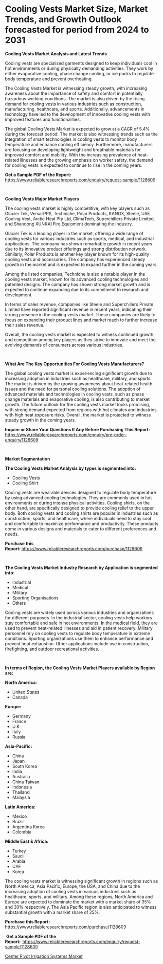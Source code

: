 <p><h1>Cooling Vests Market Size, Market Trends, and Growth Outlook forecasted for period from 2024 to 2031</h1></p><p><strong>Cooling Vests Market Analysis and Latest Trends</strong></p>
<p><p>Cooling vests are specialized garments designed to keep individuals cool in hot environments or during physically demanding activities. They work by either evaporative cooling, phase change cooling, or ice packs to regulate body temperature and prevent overheating. </p><p>The Cooling Vests Market is witnessing steady growth, with increasing awareness about the importance of safety and comfort in potentially hazardous working conditions. The market is also driven by the rising demand for cooling vests in various industries such as construction, manufacturing, healthcare, and sports. Additionally, advancements in technology have led to the development of innovative cooling vests with improved features and functionalities.</p><p>The global Cooling Vests Market is expected to grow at a CAGR of 5.4% during the forecast period. The market is also witnessing trends such as the integration of smart technologies in cooling vests to monitor body temperature and enhance cooling efficiency. Furthermore, manufacturers are focusing on developing lightweight and breathable materials for improved comfort and mobility. With the increasing prevalence of heat-related illnesses and the growing emphasis on worker safety, the demand for cooling vests is expected to continue to rise in the coming years.</p></p>
<p><strong>Get a Sample PDF of the Report:&nbsp;</strong> <a href="https://www.reliableresearchreports.com/enquiry/request-sample/1128609">https://www.reliableresearchreports.com/enquiry/request-sample/1128609</a></p>
<p>&nbsp;</p>
<p><strong>Cooling Vests Major Market Players</strong></p>
<p><p>The cooling vests market is highly competitive, with key players such as Glacier Tek, VersarPPS, Techniche, Polar Products, KANOX, Steele, UAE Cooling Vest, Arctic Heat Pty Ltd, ClimaTech, Superchillers Private Limited, and Shandong XUNKAI Fire Equipment dominating the industry.</p><p>Glacier Tek is a leading player in the market, offering a wide range of cooling vests for various industries such as sports, medical, and industrial applications. The company has shown remarkable growth in recent years due to its innovative product offerings and strong distribution network. Similarly, Polar Products is another key player known for its high-quality cooling vests and accessories. The company has experienced steady growth in the market and is expected to expand further in the coming years.</p><p>Among the listed companies, Techniche is also a notable player in the cooling vests market, known for its advanced cooling technologies and patented designs. The company has shown strong market growth and is expected to continue expanding due to its commitment to research and development.</p><p>In terms of sales revenue, companies like Steele and Superchillers Private Limited have reported significant revenue in recent years, indicating their strong presence in the cooling vests market. These companies are likely to focus on expanding their product lines and market reach to further increase their sales revenue.</p><p>Overall, the cooling vests market is expected to witness continued growth and competition among key players as they strive to innovate and meet the evolving demands of consumers across various industries.</p></p>
<p>&nbsp;</p>
<p><strong>What Are The Key Opportunities For Cooling Vests Manufacturers?</strong></p>
<p><p>The global cooling vests market is experiencing significant growth due to increasing adoption in industries such as healthcare, military, and sports. The market is driven by the growing awareness about heat-related health issues and the need for personal cooling solutions. The adoption of advanced materials and technologies in cooling vests, such as phase change materials and evaporative cooling, is also contributing to market growth. The future outlook for the cooling vests market looks promising, with strong demand expected from regions with hot climates and industries with high heat exposure risks. Overall, the market is projected to witness steady growth in the coming years.</p></p>
<p><strong>Inquire or Share Your Questions If Any Before Purchasing This Report:</strong> <a href="https://www.reliableresearchreports.com/enquiry/pre-order-enquiry/1128609">https://www.reliableresearchreports.com/enquiry/pre-order-enquiry/1128609</a></p>
<p>&nbsp;</p>
<p><strong>Market Segmentation</strong></p>
<p><strong>The Cooling Vests Market Analysis by types is segmented into:</strong></p>
<p><ul><li>Cooling Vests</li><li>Cooling Shirt</li></ul></p>
<p><p>Cooling vests are wearable devices designed to regulate body temperature by using advanced cooling technologies. They are commonly used in hot environments or during intense physical activities. Cooling shirts, on the other hand, are specifically designed to provide cooling relief to the upper body. Both cooling vests and cooling shirts are popular in industries such as construction, sports, and healthcare, where individuals need to stay cool and comfortable to maximize performance and productivity. These products come in various designs and materials to cater to different preferences and needs.</p></p>
<p><strong>Purchase this Report:&nbsp;</strong><a href="https://www.reliableresearchreports.com/purchase/1128609">https://www.reliableresearchreports.com/purchase/1128609</a></p>
<p>&nbsp;</p>
<p><strong>The Cooling Vests Market Industry Research by Application is segmented into:</strong></p>
<p><ul><li>Industrial</li><li>Medical</li><li>Military</li><li>Sporting Organisations</li><li>Others</li></ul></p>
<p><p>Cooling vests are widely used across various industries and organizations for different purposes. In the industrial sector, cooling vests help workers stay comfortable and safe in hot environments. In the medical field, they are used to prevent heat-related illnesses and aid in patient recovery. Military personnel rely on cooling vests to regulate body temperature in extreme conditions. Sporting organizations use them to enhance performance and prevent heat exhaustion. Other applications include use in construction, firefighting, and outdoor recreational activities.</p></p>
<p>&nbsp;</p>
<p><strong>In terms of Region, the Cooling Vests Market Players available by Region are:</strong></p>
<p>
    <p> <strong> North America: </strong>
        <ul>
            <li>United States</li>
            <li>Canada</li>
        </ul>
        </p> 
    <p> <strong> Europe: </strong>
        <ul>
            <li>Germany</li>
            <li>France</li>
            <li>U.K.</li>
            <li>Italy</li>
            <li>Russia</li>
        </ul>
        </p> 
    <p> <strong> Asia-Pacific: </strong>
        <ul>
            <li>China</li>
            <li>Japan</li>
            <li>South Korea</li>
            <li>India</li>
            <li>Australia</li>
            <li>China Taiwan</li>
            <li>Indonesia</li>
            <li>Thailand</li>
            <li>Malaysia</li>
        </ul>
        </p> 
    <p> <strong> Latin America: </strong>
        <ul>
            <li>Mexico</li>
            <li>Brazil</li>
            <li>Argentina Korea</li>
            <li>Colombia</li>
        </ul>
        </p> 
    <p> <strong> Middle East & Africa: </strong>
        <ul>
            <li>Turkey</li>
            <li>Saudi</li>
            <li>Arabia</li>
            <li>UAE</li>
            <li>Korea</li>
        </ul>
    </p>
    </p>
<p><p>The cooling vests market is witnessing significant growth in regions such as North America, Asia Pacific, Europe, the USA, and China due to the increasing adoption of cooling vests in various industries such as healthcare, sports, and military. Among these regions, North America and Europe are expected to dominate the market with a market share of 35% and 30% respectively. The Asia Pacific region is also anticipated to witness substantial growth with a market share of 25%.</p></p>
<p><strong>Purchase this Report: </strong><a href="https://www.reliableresearchreports.com/purchase/1128609">https://www.reliableresearchreports.com/purchase/1128609</a></p>
<p>&nbsp;<strong>Get a Sample PDF of the Report:&nbsp;&nbsp;</strong><a href="https://www.reliableresearchreports.com/enquiry/request-sample/1128609">https://www.reliableresearchreports.com/enquiry/request-sample/1128609</a></p>
<p><strong></strong></p>
<p><p><a href="https://spotless-saver-8fd.notion.site/Center-Pivot-Irrigation-Systems-Market-Research-Report-Provides-thorough-Industry-Overview-which-of-a53e47d915744b7fa065c86a7448c0e2">Center Pivot Irrigation Systems Market</a></p></p>